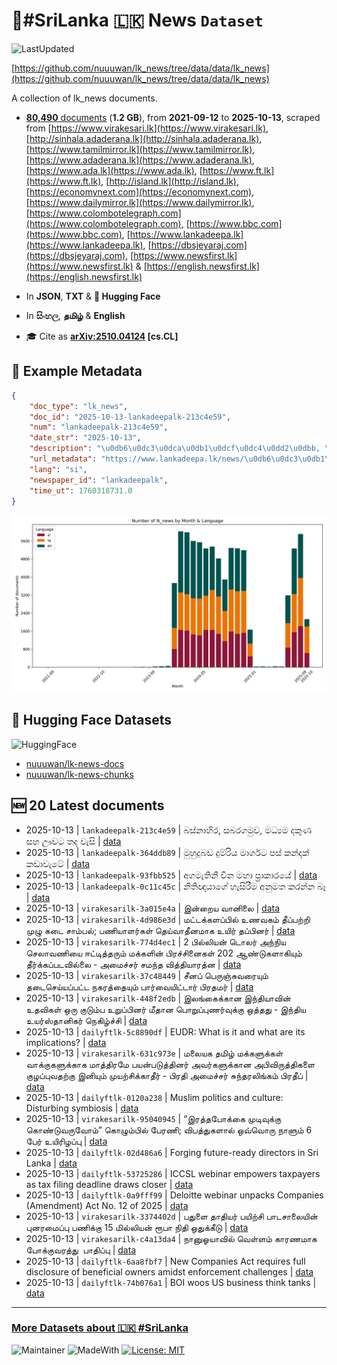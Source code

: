# 📄#SriLanka 🇱🇰 News `Dataset`

![LastUpdated](https://img.shields.io/badge/last_updated-2025--10--13_08:15:22-green)

[https://github.com/nuuuwan/lk_news/tree/data/data/lk_news](https://github.com/nuuuwan/lk_news/tree/data/data/lk_news)

A collection of lk_news documents.

- [**80,490** documents](https://github.com/nuuuwan/lk_news/tree/data/data/lk_news) (**1.2 GB**), from **2021-09-12** to **2025-10-13**, scraped from [https://www.virakesari.lk](https://www.virakesari.lk), [http://sinhala.adaderana.lk](http://sinhala.adaderana.lk), [https://www.tamilmirror.lk](https://www.tamilmirror.lk), [https://www.adaderana.lk](https://www.adaderana.lk), [https://www.ada.lk](https://www.ada.lk), [https://www.ft.lk](https://www.ft.lk), [http://island.lk](http://island.lk), [https://economynext.com](https://economynext.com), [https://www.dailymirror.lk](https://www.dailymirror.lk), [https://www.colombotelegraph.com](https://www.colombotelegraph.com), [https://www.bbc.com](https://www.bbc.com), [https://www.lankadeepa.lk](https://www.lankadeepa.lk), [https://dbsjeyaraj.com](https://dbsjeyaraj.com), [https://www.newsfirst.lk](https://www.newsfirst.lk) & [https://english.newsfirst.lk](https://english.newsfirst.lk)

- In **JSON**, **TXT** & **🤗 Hugging Face**

- In **සිංහල**, **தமிழ்** & **English**

- 🎓 Cite as **[arXiv:2510.04124](https://arxiv.org/abs/2510.04124) [cs.CL]**

## 📝 Example Metadata

```json
{
    "doc_type": "lk_news",
    "doc_id": "2025-10-13-lankadeepalk-213c4e59",
    "num": "lankadeepalk-213c4e59",
    "date_str": "2025-10-13",
    "description": "\u0db6\u0dc3\u0dca\u0db1\u0dcf\u0dc4\u0dd2\u0dbb, \u0dc3\u0db6\u0dbb\u0d9c\u0db8\u0dd4\u0dc0, \u0db8\u0db0\u0dca\u200d\u0dba\u0db8 \u0daf\u0d9a\u0dd4\u0dab \u0dc3\u0dc4 \u0d8c\u0dc0\u0da7 \u0dad\u0daf \u0dc0\u0dd0\u0dc3\u0dd2",
    "url_metadata": "https://www.lankadeepa.lk/news/\u0db6\u0dc3\u0db1\u0dc4\u0dbb-\u0dc3\u0db6\u0dbb\u0d9c\u0db8\u0dc0-\u0db8\u0db0\u0dba\u0db8-\u0daf\u0d9a\u0dab-\u0dc3\u0dc4-\u0d8c\u0dc0\u0da7-\u0dad\u0daf-\u0dc0\u0dc3/101-681189",
    "lang": "si",
    "newspaper_id": "lankadeepalk",
    "time_ut": 1760318731.0
}
```

![Chart](https://raw.githubusercontent.com/nuuuwan/lk_news/refs/heads/data/data/lk_news/docs_by_month_and_lang.png)

## 🤗 Hugging Face Datasets

![HuggingFace](https://img.shields.io/badge/-HuggingFace-FDEE21?style=for-the-badge&logo=HuggingFace)

- [nuuuwan/lk-news-docs](https://huggingface.co/datasets/nuuuwan/lk-news-docs)
- [nuuuwan/lk-news-chunks](https://huggingface.co/datasets/nuuuwan/lk-news-chunks)

## 🆕 20 Latest documents

- 2025-10-13 | `lankadeepalk-213c4e59` | බස්නාහිර, සබරගමුව, මධ්‍යම දකුණ සහ ඌවට තද වැසි | [data](https://github.com/nuuuwan/lk_news/tree/data/data/lk_news/2020s/2025/2025-10-13-lankadeepalk-213c4e59)
- 2025-10-13 | `lankadeepalk-364ddb89` | මුහුදුබඩ දුම්රිය මාර්ගට පස් කන්දක් කඩාවැටේ | [data](https://github.com/nuuuwan/lk_news/tree/data/data/lk_news/2020s/2025/2025-10-13-lankadeepalk-364ddb89)
- 2025-10-13 | `lankadeepalk-93fbb525` | අගමැතිනී චීන මහා ප්‍රාකාරයේ | [data](https://github.com/nuuuwan/lk_news/tree/data/data/lk_news/2020s/2025/2025-10-13-lankadeepalk-93fbb525)
- 2025-10-13 | `lankadeepalk-0c11c45c` | නීතිඥයාගේ හැසිරීම අනුමත කරන්න බෑ | [data](https://github.com/nuuuwan/lk_news/tree/data/data/lk_news/2020s/2025/2025-10-13-lankadeepalk-0c11c45c)
- 2025-10-13 | `virakesarilk-3a015e4a` | இன்றைய வானிலை | [data](https://github.com/nuuuwan/lk_news/tree/data/data/lk_news/2020s/2025/2025-10-13-virakesarilk-3a015e4a)
- 2025-10-13 | `virakesarilk-4d986e3d` | மட்டக்களப்பில் உணவகம் தீப்பற்றி முழு கடை சாம்பல்; பணியாளர்கள் தெய்வாதீனமாக உயிர் தப்பினர் | [data](https://github.com/nuuuwan/lk_news/tree/data/data/lk_news/2020s/2025/2025-10-13-virakesarilk-4d986e3d)
- 2025-10-13 | `virakesarilk-774d4ec1` | 2 பில்லியன் டொலர் அந்நிய செலாவணியை ஈட்டித்தரும் மக்களின் பிரச்சினைகள் 202 ஆண்டுகளாகியும் தீர்க்கப்படவில்லை - அமைச்சர் சமந்த வித்தியாரத்ன | [data](https://github.com/nuuuwan/lk_news/tree/data/data/lk_news/2020s/2025/2025-10-13-virakesarilk-774d4ec1)
- 2025-10-13 | `virakesarilk-37c48449` | சீனப் பெருஞ்சுவரையும் தடைசெய்யப்பட்ட நகரத்தையும் பார்வையிட்டார் பிரதமர் | [data](https://github.com/nuuuwan/lk_news/tree/data/data/lk_news/2020s/2025/2025-10-13-virakesarilk-37c48449)
- 2025-10-13 | `virakesarilk-448f2edb` | இலங்கைக்கான இந்தியாவின் உதவிகள் ஒரு குடும்ப உறுப்பினர் மீதான பொறுப்புணர்வுக்கு ஒத்தது - இந்திய உயர்ஸ்தானிகர் நெகிழ்ச்சி | [data](https://github.com/nuuuwan/lk_news/tree/data/data/lk_news/2020s/2025/2025-10-13-virakesarilk-448f2edb)
- 2025-10-13 | `dailyftlk-5c8890df` | EUDR: What is it and what are its implications? | [data](https://github.com/nuuuwan/lk_news/tree/data/data/lk_news/2020s/2025/2025-10-13-dailyftlk-5c8890df)
- 2025-10-13 | `virakesarilk-631c973e` | மலையக தமிழ் மக்களுக்கள் வாக்குகளுக்காக மாத்திரமே பயன்படுத்தினர் அவர்களுக்கான அபிவிருத்திகளை குழப்புவதற்கு இனியும் முயற்சிக்காதீர் - பிரதி அமைச்சர் சுந்தரலிங்கம் பிரதீப் | [data](https://github.com/nuuuwan/lk_news/tree/data/data/lk_news/2020s/2025/2025-10-13-virakesarilk-631c973e)
- 2025-10-13 | `dailyftlk-0120a238` | Muslim politics and culture: Disturbing symbiosis | [data](https://github.com/nuuuwan/lk_news/tree/data/data/lk_news/2020s/2025/2025-10-13-dailyftlk-0120a238)
- 2025-10-13 | `virakesarilk-95040945` | “இரத்தபோக்கை முடிவுக்கு கொண்டுவருவோம்” கொழும்பில் பேரணி; விபத்துகளால் ஒவ்வொரு நாளும் 6 பேர் உயிரிழப்பு | [data](https://github.com/nuuuwan/lk_news/tree/data/data/lk_news/2020s/2025/2025-10-13-virakesarilk-95040945)
- 2025-10-13 | `dailyftlk-02d486a6` | Forging future-ready directors in Sri Lanka | [data](https://github.com/nuuuwan/lk_news/tree/data/data/lk_news/2020s/2025/2025-10-13-dailyftlk-02d486a6)
- 2025-10-13 | `dailyftlk-53725286` | ICCSL webinar empowers taxpayers as tax filing deadline draws closer | [data](https://github.com/nuuuwan/lk_news/tree/data/data/lk_news/2020s/2025/2025-10-13-dailyftlk-53725286)
- 2025-10-13 | `dailyftlk-0a9fff99` | Deloitte webinar unpacks Companies (Amendment) Act No. 12 of 2025 | [data](https://github.com/nuuuwan/lk_news/tree/data/data/lk_news/2020s/2025/2025-10-13-dailyftlk-0a9fff99)
- 2025-10-13 | `virakesarilk-3374402d` | பதுளை தாதியர் பயிற்சி பாடசாலையின் புனரமைப்பு பணிக்கு 15 மில்லியன் ரூபா நிதி ஒதுக்கீடு | [data](https://github.com/nuuuwan/lk_news/tree/data/data/lk_news/2020s/2025/2025-10-13-virakesarilk-3374402d)
- 2025-10-13 | `virakesarilk-c4a13da4` | நானுஓயாவில் வெள்ளம் காரணமாக போக்குவரத்து  பாதிப்பு | [data](https://github.com/nuuuwan/lk_news/tree/data/data/lk_news/2020s/2025/2025-10-13-virakesarilk-c4a13da4)
- 2025-10-13 | `dailyftlk-6aa8fbf7` | New Companies Act requires full disclosure of beneficial owners amidst enforcement challenges | [data](https://github.com/nuuuwan/lk_news/tree/data/data/lk_news/2020s/2025/2025-10-13-dailyftlk-6aa8fbf7)
- 2025-10-13 | `dailyftlk-74b076a1` | BOI woos US business think tanks | [data](https://github.com/nuuuwan/lk_news/tree/data/data/lk_news/2020s/2025/2025-10-13-dailyftlk-74b076a1)

---

### [More Datasets about 🇱🇰 #SriLanka](https://github.com/nuuuwan/lk_datasets)

![Maintainer](https://img.shields.io/badge/maintainer-nuuuwan-red)
![MadeWith](https://img.shields.io/badge/made_with-python-blue)
[![License: MIT](https://img.shields.io/badge/License-MIT-yellow.svg)](https://opensource.org/licenses/MIT)
